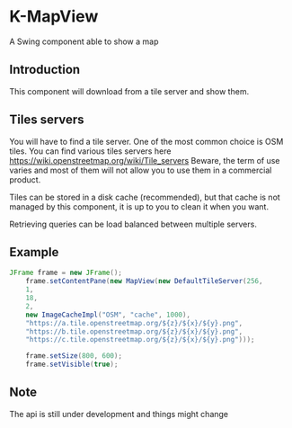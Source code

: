 # K-MapView

A Swing component able to show a map

## Introduction

This component will download from a tile server and show them.

## Tiles servers

You will have to find a tile server. One of the most common choice is OSM tiles.
You can find various tiles servers here https://wiki.openstreetmap.org/wiki/Tile_servers
Beware, the term of use varies and most of them will not allow you to use them in a commercial product.

Tiles can be stored in a disk cache (recommended), but that cache is not managed by this component, it is up to you
to clean it when you want.

Retrieving queries can be load balanced between multiple servers.

## Example

```java
JFrame frame = new JFrame();
    frame.setContentPane(new MapView(new DefaultTileServer(256,
    1,
    18,
    2,
    new ImageCacheImpl("OSM", "cache", 1000),
    "https://a.tile.openstreetmap.org/${z}/${x}/${y}.png",
    "https://b.tile.openstreetmap.org/${z}/${x}/${y}.png",
    "https://c.tile.openstreetmap.org/${z}/${x}/${y}.png")));

    frame.setSize(800, 600);
    frame.setVisible(true);
```

## Note

The api is still under development and things might change
